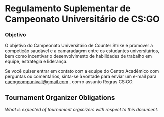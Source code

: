 # Regulamento Suplementar de Campeonato Universitário de CS:GO

### Objetivo

O objetivo do Campeonato Universitário de Counter Strike é promover a competição saudável e a camaradagem entre os estudantes universitários, bem como incentivar o desenvolvimento de habilidades de trabalho em equipe, estratégia e liderança.

Se você quiser entrar em contato com a equipe do Centro Acadêmico com perguntas ou comentários, sinta-se à vontade para enviar um e-mail para caengcompunivali@gmail.com , com o assunto Regras CS:GO.

## Tournament Organizer Obligations
*What is expected of tournament organizers with respect to this document.*
